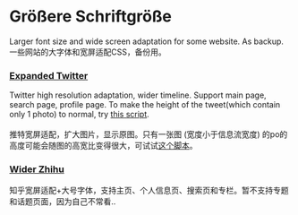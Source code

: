 # Größere Schriftgröße
Larger font size and wide screen adaptation for some website. As backup. <br>
一些网站的大字体和宽屏适配CSS，备份用。<br>

### [Expanded Twitter](https://userstyles.org/styles/165662/expanded-twitter)
Twitter high resolution adaptation, wider timeline. Support main page, search page, profile page. To make the height of the tweet(which contain only 1 photo) to normal, try [this script](https://greasyfork.org/en/scripts/374550-twitter-expanded-image).<br><br>
推特宽屏适配，扩大图片，显示原图。只有一张图 (宽度小于信息流宽度) 的po的高度可能会随图的高宽比变得很大，可试试[这个脚本](https://greasyfork.org/en/scripts/374550-twitter-expanded-image)。<br>

### [Wider Zhihu](https://userstyles.org/styles/165661/wider-zhihu)
知乎宽屏适配+大号字体，支持主页、个人信息页、搜索页和专栏。暂不支持专题和话题页面，因为自己不常看..<br>
